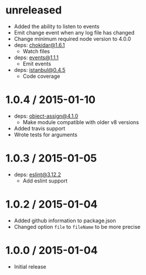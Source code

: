 unreleased
==================
  * Added the ability to listen to events
  * Emit change event when any log file has changed
  * Change minimum required node version to 4.0.0
  * deps: chokidar@1.6.1
    * Watch files
  * deps: events@1.1.1
    * Emit events
  * deps: istanbul@0.4.5
    * Code coverage

1.0.4 / 2015-01-10
==================
  * deps: object-assign@4.1.0
    * Make module compatible with older v8 versions
  * Added travis support
  * Wrote tests for arguments

1.0.3 / 2015-01-05
==================
  * deps: eslint@3.12.2
    * Add eslint support

1.0.2 / 2015-01-04
==================

  * Added github information to package.json
  * Changed option `file` to `fileName` to be more precise

1.0.0 / 2015-01-04
==================

  * Initial release